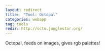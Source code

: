 ```yaml
---
layout: redirect
title:  "Tool: Octopal"
categories: webapp
tag: tools
redir: http://octo.junglestar.org/
---
```


Octopal, feeds on images, gives rgb palettes!
